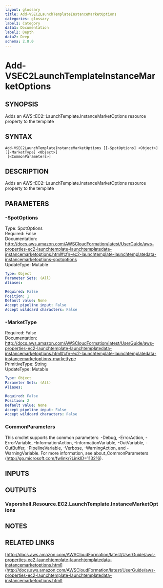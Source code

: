 ```yaml
---
layout: glossary
title: Add-VSEC2LaunchTemplateInstanceMarketOptions
categories: glossary
label1: Category
data1: Documentation
label2: Depth
data2: Deep
schema: 2.0.0
---
```


# Add-VSEC2LaunchTemplateInstanceMarketOptions

## SYNOPSIS
Adds an AWS::EC2::LaunchTemplate.InstanceMarketOptions resource property to the template

## SYNTAX

```
Add-VSEC2LaunchTemplateInstanceMarketOptions [[-SpotOptions] <Object>] [[-MarketType] <Object>]
 [<CommonParameters>]
```

## DESCRIPTION
Adds an AWS::EC2::LaunchTemplate.InstanceMarketOptions resource property to the template

## PARAMETERS

### -SpotOptions
Type: SpotOptions    
Required: False    
Documentation: http://docs.aws.amazon.com/AWSCloudFormation/latest/UserGuide/aws-properties-ec2-launchtemplate-launchtemplatedata-instancemarketoptions.html#cfn-ec2-launchtemplate-launchtemplatedata-instancemarketoptions-spotoptions    
UpdateType: Mutable

```yaml
Type: Object
Parameter Sets: (All)
Aliases:

Required: False
Position: 1
Default value: None
Accept pipeline input: False
Accept wildcard characters: False
```

### -MarketType
Required: False    
Documentation: http://docs.aws.amazon.com/AWSCloudFormation/latest/UserGuide/aws-properties-ec2-launchtemplate-launchtemplatedata-instancemarketoptions.html#cfn-ec2-launchtemplate-launchtemplatedata-instancemarketoptions-markettype    
PrimitiveType: String    
UpdateType: Mutable

```yaml
Type: Object
Parameter Sets: (All)
Aliases:

Required: False
Position: 2
Default value: None
Accept pipeline input: False
Accept wildcard characters: False
```

### CommonParameters
This cmdlet supports the common parameters: -Debug, -ErrorAction, -ErrorVariable, -InformationAction, -InformationVariable, -OutVariable, -OutBuffer, -PipelineVariable, -Verbose, -WarningAction, and -WarningVariable.
For more information, see about_CommonParameters (http://go.microsoft.com/fwlink/?LinkID=113216).

## INPUTS

## OUTPUTS

### Vaporshell.Resource.EC2.LaunchTemplate.InstanceMarketOptions

## NOTES

## RELATED LINKS

[http://docs.aws.amazon.com/AWSCloudFormation/latest/UserGuide/aws-properties-ec2-launchtemplate-launchtemplatedata-instancemarketoptions.html](http://docs.aws.amazon.com/AWSCloudFormation/latest/UserGuide/aws-properties-ec2-launchtemplate-launchtemplatedata-instancemarketoptions.html)

